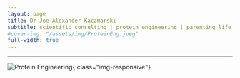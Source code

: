 ```yaml
---
layout: page
title: Dr Joe Alexander Kaczmarski
subtitle: scientific consulting | protein engineering | parenting life
#cover-img: "/assets/img/ProteinEng.jpeg"
full-width: true
---
```

--- 

![Protein Engineering](/assets/img/3dprintcrop_tiny.jpeg){:class="img-responsive"}  


<!-- Begin Mailchimp Signup Form -->
<link href="//cdn-images.mailchimp.com/embedcode/slim-10_7.css" rel="stylesheet" type="text/css">
<style type="text/css">
	#mc_embed_signup{background:#fff; clear:left; font:14px Helvetica,Arial,sans-serif; }
	/* Add your own Mailchimp form style overrides in your site stylesheet or in this style block.
	   We recommend moving this block and the preceding CSS link to the HEAD of your HTML file. */
</style>
